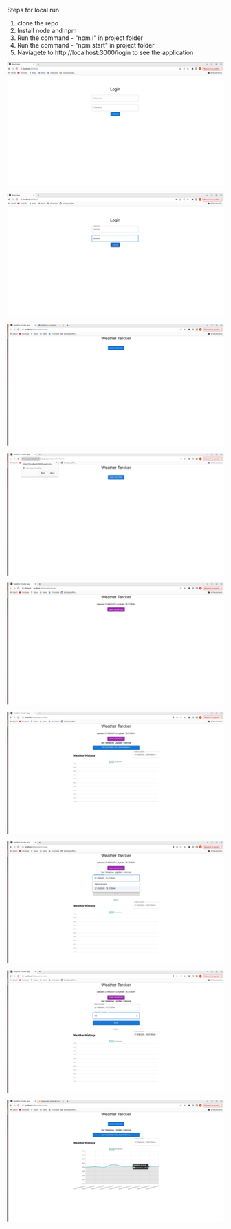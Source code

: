 Steps for local run

1. clone the repo
2. Install node and npm 
3. Run the command - "npm i" in project folder
4. Run the command - "npm start" in project folder
5. Naviagete to http://localhost:3000/login  to see the application


![Alt text](image.png)

![Alt text](image-1.png)

![Alt text](image-2.png)

![Alt text](image-3.png)

![Alt text](image-4.png)

![Alt text](image-5.png)

![Alt text](image-6.png)

![Alt text](image-7.png)

![Alt text](image-8.png)


